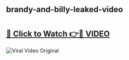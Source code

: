 ## brandy-and-billy-leaked-video 

# <h2><a href="http://freeplayer.one?title=brandy-and-billy-leaked-video&ref=21J">🔗 Click to Watch 👉🔴 VIDEO</a></h2>

<a href="http://freeplayer.one?title=brandy-and-billy-leaked-video&ref=21J" rel="nofollow" data-target="animated-image.originalLink"><img src="https://i.ibb.co.com/xMMVF88/686577567.gif" alt="Viral Video Original" style="max-width: 100%; display: inline-block;" data-target="animated-image.originalImage"></a>

